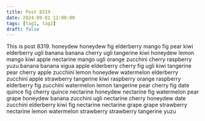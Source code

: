 ```yaml
---
title: Post 8319
date: 2024-09-01 12:00:00
tags: [tag1, tag2]
draft: false
---
```

This is post 8319.
honeydew
honeydew
fig
elderberry
mango
fig
pear
kiwi
elderberry
ugli
banana
banana
cherry
ugli
tangerine
kiwi
honeydew
lemon
mango
kiwi
apple
nectarine
mango
ugli
orange
zucchini
cherry
raspberry
yuzu
banana
banana
xigua
apple
elderberry
cherry
fig
ugli
kiwi
tangerine
pear
cherry
apple
zucchini
lemon
honeydew
watermelon
elderberry
zucchini
apple
strawberry
tangerine
kiwi
raspberry
orange
raspberry
elderberry
fig
zucchini
watermelon
lemon
tangerine
pear
cherry
fig
date
quince
fig
cherry
quince
nectarine
honeydew
nectarine
fig
watermelon
pear
grape
honeydew
banana
zucchini
ugli
nectarine
cherry
honeydew
date
zucchini
elderberry
kiwi
fig
nectarine
nectarine
grape
grape
strawberry
nectarine
lemon
watermelon
strawberry
strawberry
tangerine
yuzu
